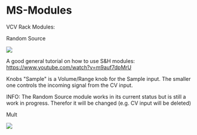 # MS-Modules
VCV Rack Modules: 


Random Source

![](https://github.com/Phal-anx/MS-Modules/blob/master/Image/Random%20Source.png)

A good general tutorial on how to use S&H modules:
https://www.youtube.com/watch?v=m9auf7dpMrU

Knobs
"Sample" is a Volume/Range knob for the Sample input.
The smaller one controls the incoming signal from the CV input.

INFO:
The Random Source module works in its current status but is still a work in progress.
Therefor it will be changed (e.g. CV input will be deleted)


Mult

![](https://github.com/Phal-anx/MS-Modules/blob/master/Image/Mult.png)
